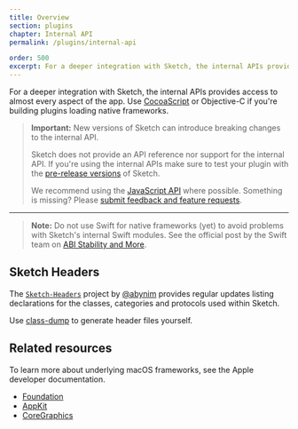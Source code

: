 ```yaml
---
title: Overview
section: plugins
chapter: Internal API
permalink: /plugins/internal-api

order: 500
excerpt: For a deeper integration with Sketch, the internal APIs provides access to almost every aspect of the app
---
```


For a deeper integration with Sketch, the internal APIs provides access to almost every aspect of the app. Use [CocoaScript](/plugins/cocoascript) or Objective-C if you're building plugins loading native frameworks.

> **Important:** New versions of Sketch can introduce breaking changes to the internal API.
>
> Sketch does not provide an API reference nor support for the internal API. If you're using the internal APIs make sure to test your plugin with the [pre-release versions](https://sketch.com/beta) of Sketch.
>
> We recommend using the [JavaScript API](plugins/javascript) where possible. Something is missing? Please [submit feedback and feature requests](https://github.com/BohemianCoding/SketchAPI/issues).

---

> **Note:** Do not use Swift for native frameworks (yet) to avoid problems with Sketch's internal Swift modules. See the official post by the Swift team on [ABI Stability and More](https://swift.org/blog/abi-stability-and-more/).

## Sketch Headers

The [`Sketch-Headers`](https://github.com/abynim/Sketch-Headers) project by [@abynim](https://github.com/abynim) provides regular updates listing declarations for the classes, categories and protocols used within Sketch.

Use [class-dump](http://stevenygard.com/projects/class-dump/) to generate header files yourself.

## Related resources

To learn more about underlying macOS frameworks, see the Apple developer documentation.

- [Foundation](https://developer.apple.com/documentation/foundation)
- [AppKit](https://developer.apple.com/documentation/appkit)
- [CoreGraphics](https://developer.apple.com/documentation/coregraphics)
